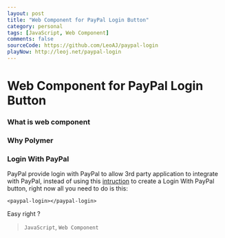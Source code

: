 ```yaml
---
layout: post
title: "Web Component for PayPal Login Button"
category: personal
tags: [JavaScript, Web Component]
comments: false
sourceCode: https://github.com/LeoAJ/paypal-login
playNow: http://leoj.net/paypal-login
---
```


# Web Component for PayPal Login Button

### What is web component

### Why Polymer

### Login With PayPal

PayPal provide login with PayPal to allow 3rd party application to integrate with PayPal, instead of using this [intruction](http://paypal.com) to create a Login With PayPal button, right now all you need to do is this:

```
<paypal-login></paypal-login>
```

Easy right ?

> `JavaScript`, `Web Component`